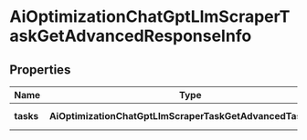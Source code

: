 # AiOptimizationChatGptLlmScraperTaskGetAdvancedResponseInfo

## Properties

| Name | Type | Description | Notes |
|------------ | ------------- | ------------- | -------------|
**tasks** | **AiOptimizationChatGptLlmScraperTaskGetAdvancedTaskInfo[]** | array of tasks |[optional]|